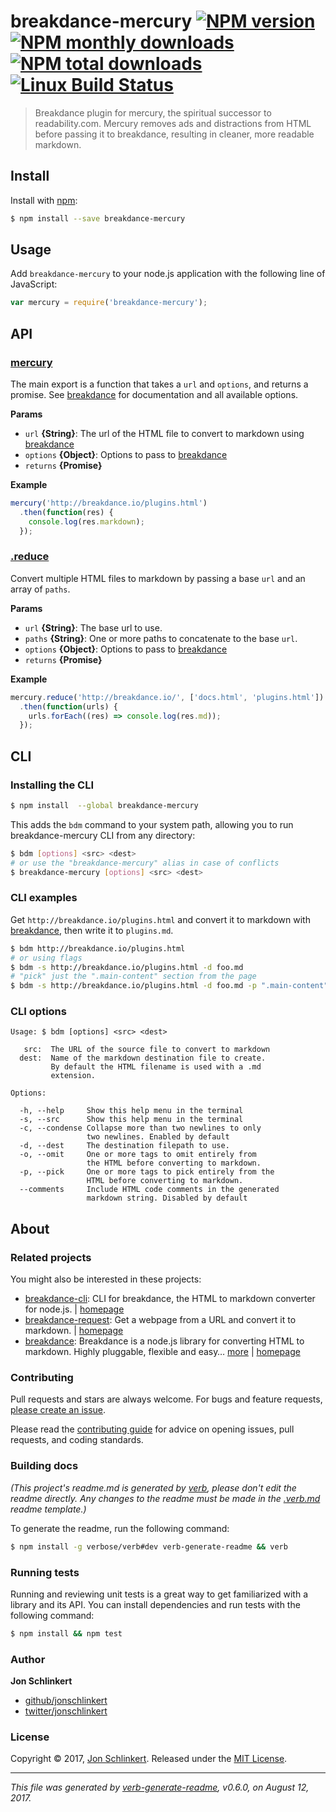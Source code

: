 # breakdance-mercury [![NPM version](https://img.shields.io/npm/v/breakdance-mercury.svg?style=flat)](https://www.npmjs.com/package/breakdance-mercury) [![NPM monthly downloads](https://img.shields.io/npm/dm/breakdance-mercury.svg?style=flat)](https://npmjs.org/package/breakdance-mercury) [![NPM total downloads](https://img.shields.io/npm/dt/breakdance-mercury.svg?style=flat)](https://npmjs.org/package/breakdance-mercury) [![Linux Build Status](https://img.shields.io/travis/breakdance/breakdance-mercury.svg?style=flat&label=Travis)](https://travis-ci.org/breakdance/breakdance-mercury)

> Breakdance plugin for mercury, the spiritual successor to readability.com. Mercury removes ads and distractions from HTML before passing it to breakdance, resulting in cleaner, more readable markdown.

## Install

Install with [npm](https://www.npmjs.com/):

```sh
$ npm install --save breakdance-mercury
```

## Usage

Add `breakdance-mercury` to your node.js application with the following line of JavaScript:

```js
var mercury = require('breakdance-mercury');
```

## API

### [mercury](index.js#L28)

The main export is a function that takes a `url` and `options`, and returns a promise. See [breakdance](http://breakdance.io) for documentation and all available options.

**Params**

* `url` **{String}**: The url of the HTML file to convert to markdown using [breakdance](http://breakdance.io)
* `options` **{Object}**: Options to pass to [breakdance](http://breakdance.io)
* `returns` **{Promise}**

**Example**

```js
mercury('http://breakdance.io/plugins.html')
  .then(function(res) {
    console.log(res.markdown);
  });
```

### [.reduce](index.js#L53)

Convert multiple HTML files to markdown by passing a base `url` and an array of `paths`.

**Params**

* `url` **{String}**: The base url to use.
* `paths` **{String}**: One or more paths to concatenate to the base `url`.
* `options` **{Object}**: Options to pass to [breakdance](http://breakdance.io)
* `returns` **{Promise}**

**Example**

```js
mercury.reduce('http://breakdance.io/', ['docs.html', 'plugins.html'])
  .then(function(urls) {
    urls.forEach((res) => console.log(res.md));
  });
```

## CLI

### Installing the CLI

```sh
$ npm install  --global breakdance-mercury
```

This adds the `bdm` command to your system path, allowing you to run breakdance-mercury CLI from any directory:

```sh
$ bdm [options] <src> <dest>
# or use the "breakdance-mercury" alias in case of conflicts
$ breakdance-mercury [options] <src> <dest>
```

### CLI examples

Get `http://breakdance.io/plugins.html` and convert it to markdown with [breakdance](http://breakdance.io), then write it to `plugins.md`.

```sh
$ bdm http://breakdance.io/plugins.html
# or using flags
$ bdm -s http://breakdance.io/plugins.html -d foo.md
# "pick" just the ".main-content" section from the page
$ bdm -s http://breakdance.io/plugins.html -d foo.md -p ".main-content"
```

### CLI options

```
Usage: $ bdm [options] <src> <dest>

   src:  The URL of the source file to convert to markdown
  dest:  Name of the markdown destination file to create.
         By default the HTML filename is used with a .md
         extension.

Options:

  -h, --help     Show this help menu in the terminal
  -s, --src      Show this help menu in the terminal
  -c, --condense Collapse more than two newlines to only
                 two newlines. Enabled by default
  -d, --dest     The destination filepath to use.
  -o, --omit     One or more tags to omit entirely from
                 the HTML before converting to markdown.
  -p, --pick     One or more tags to pick entirely from the
                 HTML before converting to markdown.
  --comments     Include HTML code comments in the generated
                 markdown string. Disabled by default

```

## About

### Related projects

You might also be interested in these projects:

* [breakdance-cli](https://www.npmjs.com/package/breakdance-cli): CLI for breakdance, the HTML to markdown converter for node.js. | [homepage](https://github.com/breakdance/breakdance-cli "CLI for breakdance, the HTML to markdown converter for node.js.")
* [breakdance-request](https://www.npmjs.com/package/breakdance-request): Get a webpage from a URL and convert it to markdown. | [homepage](https://github.com/breakdance/breakdance-request "Get a webpage from a URL and convert it to markdown.")
* [breakdance](https://www.npmjs.com/package/breakdance): Breakdance is a node.js library for converting HTML to markdown. Highly pluggable, flexible and easy… [more](http://breakdance.io) | [homepage](http://breakdance.io "Breakdance is a node.js library for converting HTML to markdown. Highly pluggable, flexible and easy to use. It's time for your markup to get down.")

### Contributing

Pull requests and stars are always welcome. For bugs and feature requests, [please create an issue](../../issues/new).

Please read the [contributing guide](.github/contributing.md) for advice on opening issues, pull requests, and coding standards.

### Building docs

_(This project's readme.md is generated by [verb](https://github.com/verbose/verb-generate-readme), please don't edit the readme directly. Any changes to the readme must be made in the [.verb.md](.verb.md) readme template.)_

To generate the readme, run the following command:

```sh
$ npm install -g verbose/verb#dev verb-generate-readme && verb
```

### Running tests

Running and reviewing unit tests is a great way to get familiarized with a library and its API. You can install dependencies and run tests with the following command:

```sh
$ npm install && npm test
```

### Author

**Jon Schlinkert**

* [github/jonschlinkert](https://github.com/jonschlinkert)
* [twitter/jonschlinkert](https://twitter.com/jonschlinkert)

### License

Copyright © 2017, [Jon Schlinkert](https://github.com/jonschlinkert).
Released under the [MIT License](LICENSE).

***

_This file was generated by [verb-generate-readme](https://github.com/verbose/verb-generate-readme), v0.6.0, on August 12, 2017._